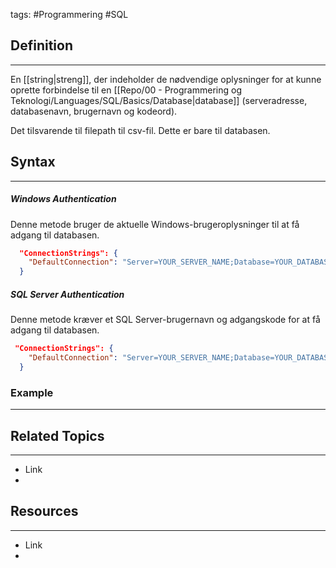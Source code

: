 tags: #Programmering #SQL

## Definition 
---
En [[string|streng]], der indeholder de nødvendige oplysninger for at kunne oprette forbindelse til en [[Repo/00 - Programmering og Teknologi/Languages/SQL/Basics/Database|database]] (serveradresse, databasenavn, brugernavn og kodeord).

Det tilsvarende til filepath til csv-fil. Dette er bare til databasen.
## Syntax
---
##### Windows Authentication
Denne metode bruger de aktuelle Windows-brugeroplysninger til at få adgang til databasen.
```json
  "ConnectionStrings": {
    "DefaultConnection": "Server=YOUR_SERVER_NAME;Database=YOUR_DATABASE_NAME;Trusted_Connection=True;"
  }
```

##### SQL Server Authentication
Denne metode kræver et SQL Server-brugernavn og adgangskode for at få adgang til databasen.
```json
 "ConnectionStrings": {
    "DefaultConnection": "Server=YOUR_SERVER_NAME;Database=YOUR_DATABASE_NAME;User Id=YOUR_USERNAME;Password=YOUR_PASSWORD;"
  }
```

### Example
---





## Related Topics
---
- Link
- 

## Resources
---
- Link
- 